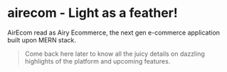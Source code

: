 # airecom - Light as a feather!
AirEcom read as Airy Ecommerce, the next gen e-commerce application built upon MERN stack.

> Come back here later to know all the juicy details on 
  dazzling highlights of the platform and upcoming features.   
